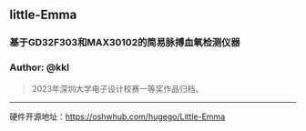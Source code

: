 ## little-Emma
### 基于GD32F303和MAX30102的简易脉搏血氧检测仪器
### Author: @kkl

> 2023年深圳大学电子设计校赛一等奖作品归档。

---

硬件开源地址：https://oshwhub.com/hugego/Little-Emma